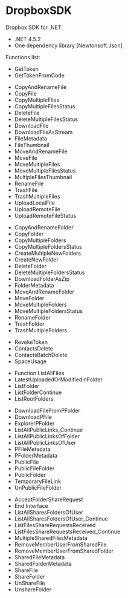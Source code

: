 # DropboxSDK
Dropbox SDK for .NET
<ul>
	<li>.NET 4.5.2</li>
	<li>One dependency library [Newtonsoft.Json]</li>
</ul>
Functions list:
<ul>
	<li>GetToken</li>
	<li>GetTokenFromCode</li>
</ul>
<ul>
	<li>CopyAndRenameFile</li>
	<li>CopyFile</li>
	<li>CopyMultipleFiles</li>
	<li>CopyMultipleFilesStatus</li>
	<li>DeleteFile</li>
	<li>DeleteMultipleFilesStatus</li>
	<li>DownloadFile</li>
	<li>DownloadFileAsStream</li>
	<li>FileMetadata</li>
	<li>FileThumbnail</li>
	<li>MoveAndRenameFile</li>
	<li>MoveFile</li>
	<li>MoveMultipleFiles</li>
	<li>MoveMultipleFilesStatus</li>
	<li>MultipleFilesThumbnail</li>
	<li>RenameFile</li>
	<li>TrashFile</li>
	<li>TrashMultipleFiles</li>
	<li>UploadLocalFile</li>
	<li>UploadRemoteFile</li>
	<li>UploadRemoteFileStatus</li>
</ul>
<ul>
	<li>CopyAndRenameFolder</li>
	<li>CopyFolder</li>
	<li>CopyMultipleFolders</li>
	<li>CopyMultipleFoldersStatus</li>
	<li>CreateMultipleNewFolders</li>
	<li>CreateNewFolder</li>
	<li>DeleteFolder</li>
	<li>DeleteMultipleFoldersStatus</li>
	<li>DownloadFolderAsZip</li>
	<li>FolderMetadata</li>
	<li>MoveAndRenameFolder</li>
	<li>MoveFolder</li>
	<li>MoveMultipleFolders</li>
	<li>MoveMultipleFoldersStatus</li>
	<li>RenameFolder</li>
	<li>TrashFolder</li>
	<li>TrashMultipleFolders</li>
</ul>
<ul>
	<li>RevokeToken</li>
	<li>ContactsDelete</li>
	<li>ContactsBatchDelete</li>
	<li>SpaceUsage</li>
</ul>
<ul>
	<li>Function ListAllFiles</li>
	<li>LatestUploadedOrModifiedInFolder</li>
	<li>ListFolder</li>
	<li>ListFolderContinue</li>
	<li>ListRootFolders</li>
</ul>
<ul>
	<li>DownloadFileFromPFolder</li>
	<li>DownloadPFile</li>
	<li>ExplorerPFolder</li>
	<li>ListAllPublicLinks_Continue</li>
	<li>ListAllPublicLinksOfFolder</li>
	<li>ListAllPublicLinksOfUser</li>
	<li>PFileMetadata</li>
	<li>PFolderMetadata</li>
	<li>PublicFile</li>
	<li>PublicFileFolder</li>
	<li>PublicFolder</li>
	<li>TemporaryFileLink</li>
	<li>UnPublicFileFolder</li>
</ul>
<ul>
	<li>AcceptFolderShareRequest</li>
	<li>End Interface</li>
	<li>ListAllSharesFoldersOfUser</li>
	<li>ListAllSharesFoldersOfUser_Continue</li>
	<li>ListFilesShareRequestsReceived</li>
	<li>ListFilesShareRequestsReceived_Continue</li>
	<li>MultipleSharedFilesMetadata</li>
	<li>RemoveMemberUserFromSharedFile</li>
	<li>RemoveMemberUserFromSharedFolder</li>
	<li>SharedFileMetadata</li>
	<li>SharedFolderMetadata</li>
	<li>ShareFile</li>
	<li>ShareFolder</li>
	<li>UnShareFile</li>
	<li>UnshareFolder</li>
</ul>
